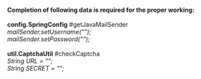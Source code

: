 <b>Completion of following data is required for the proper working:</b><br /><br />
<b>config.SpringConfig</b> #getJavaMailSender<br />
<i>mailSender.setUsername("");<br />
mailSender.setPassword("");</i><br /><br />
<b>util.CaptchaUtil</b> #checkCaptcha<br />	
<i>String URL = "";<br />
String SECRET = "";</i>
